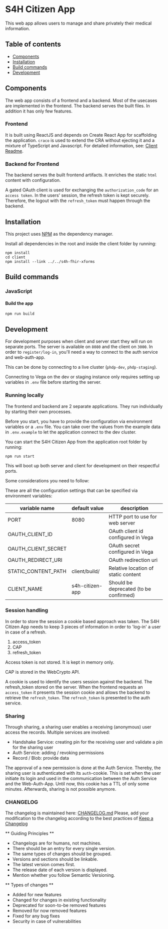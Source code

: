 # S4H Citizen App

This web app allows users to manage and share privately their medical information.

## Table of contents

- [Components](#Components)
- [Installation](#Installation)
- [Build commands](#Build-commands)
- [Development](#Development)

## Components

The web app consists of a frontend and a backend.
Most of the usecases are implemented in the frontend.
The backend serves the built files. In addition it has only few features.

### Frontend

It is built using ReactJS and depends on Create React App for scaffolding the application. `craco` is used to extend the CRA without ejecting it and a mixture of TypeScript and Javascript.
For detailed information, see: [Client Readme](client/README.md).

### Backend for Frontend

The backend serves the built frontend artifacts.
It enriches the static `html` content with configuration.

A gated OAuth client is used for exchanging the `authorization_code` for an `access token`.
In the users' session, the refresh token is kept securely.
Therefore, the logout with the `refresh_token` must happen through the backend.


## Installation

This project uses [NPM](https://www.npmjs.com/) as the dependency manager.

Install all dependencies in the root and inside the client folder by running:

```
npm install
cd client
npm install --link ../../s4h-fhir-xforms

```

## Build commands

### JavaScript

#### Build the app

```
npm run build
```

## Development

For development purposes when client and server start they will run on separate ports.
The server is available on `8080` and the client on `3000`.
In order to `register/log-in`, you'll need a way to connect to the auth service and web-auth-app.

This can be done by connecting to a live cluster (`phdp-dev`, `phdp-staging`).

Connecting to Vega on the dev or staging instance only requires setting up variables in `.env` file before starting the server.


### Running locally

The frontend and backend are 2 separate applications.
They run individually by starting their own processes.

Before you start, you have to provide the configuration via environment variables or a `.env` file.
You can take over the values from the example data in `.env.example` to let the application connect to the dev cluster.

You can start the S4H Citizen App from the application root folder by running:

```bash
npm run start
```

This will boot up both server and client for development on their respectful ports.

Some considerations you need to follow:

These are all the configuration settings that can be specified via environment variables:

| variable name       | default value   | description                            |
| ------------------- | --------------- | -------------------------------------- |
| PORT                | 8080            | HTTP port to use for web server        |
| OAUTH_CLIENT_ID     |                 | OAuth client id configured in Vega     |
| OAUTH_CLIENT_SECRET |                 | OAuth secret configured in Vega        |
| OAUTH_REDIRECT_URI  |                 | OAuth redirection uri                  |
| STATIC_CONTENT_PATH | client/build/   | Relative location of static content    |
| CLIENT_NAME         | s4h-citizen-app | Should be deprecated (to be confirmed) |

### Session handling

In order to store the session a cookie based approach was taken.
The S4H Citizen App needs to keep 3 pieces of information in order to 'log-in' a user in case of a refresh.

1. access_token
2. CAP
3. refresh_token

Access token is not stored.
It is kept in memory only.

CAP is stored in the WebCrypto API.

A cookie is used to identify the users session against the backend.
The refresh_token stored on the server.
When the frontend requests an `access_token` it presents the session cookie and allows the backend to retrieve the `refresh_token`.
The `refresh_token` is presented to the auth service.

### Sharing

Through sharing, a sharing user enables a receiving (anonymous) user access the records.
Multiple services are involved:

- Handshake Service: creating pin for the receiving user and validate a pin for the sharing user
- Auth Service: adding / revoking permissions
- Record / Blob: provide data

The approval of a new permission is done at the Auth Service.
Thereby, the sharing user is authenticated with its `auth`-cookie.
This is set when the user initiate its login and used in the communication between the Auth Service and the Web-Auth-App.
Until now, this cookie has a TTL of only some minutes.
Afterwards, sharing is not possible anymore.

### CHANGELOG

The changelog is maintained here: [CHANGELOG.md](CHANGELOG.md)
Please, add your modification to the changelog according to the best practices of [Keep a Changelog](https://keepachangelog.com/en/1.0.0/)

** Guiding Principles **
- Changelogs are for humans, not machines.
- There should be an entry for every single version.
- The same types of changes should be grouped.
- Versions and sections should be linkable.
- The latest version comes first.
- The release date of each version is displayed.
- Mention whether you follow Semantic Versioning.

** Types of changes **
- Added for new features
- Changed for changes in existing functionality
- Deprecated for soon-to-be removed features
- Removed for now removed features
- Fixed for any bug fixes
- Security in case of vulnerabilities
